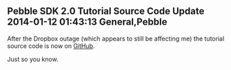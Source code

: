 Pebble SDK 2.0 Tutorial Source Code Update
2014-01-12 01:43:13
General,Pebble
---

<p>After the Dropbox outage (which appears to still be affecting me) the tutorial source code is now on <a href="http://github.com/C-D-Lewis">GitHub</a>.</p><p>Just so you know.</p>
